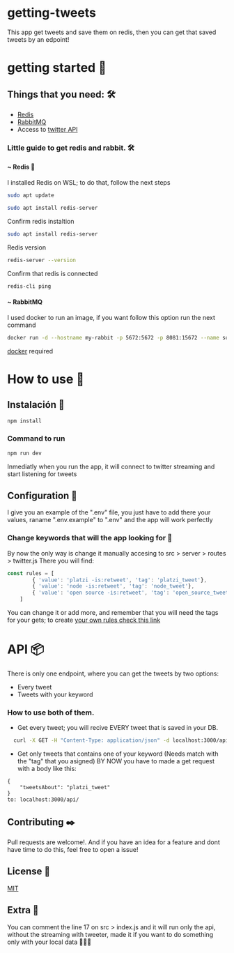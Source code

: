# getting-tweets
This app get tweets and save them on redis, then you can get that saved tweets by an edpoint!

# getting started 🚀
## Things that you need: 🛠️
 * [Redis](https://redis.io/)
 * [RabbitMQ](https://www.rabbitmq.com/)
 * Access to [twitter API](https://developer.twitter.com/en/apply/user.html)
### Little guide to get redis and rabbit. 🛠️
#### ~ Redis 📌
I installed Redis on WSL; to do that, follow the next steps


```bash 
sudo apt update
```
```bash 
sudo apt install redis-server
```
Confirm redis instaltion 
```bash
sudo apt install redis-server 
```
Redis version
```bash
redis-server --version
```
Confirm that redis is connected
```bash
redis-cli ping
```
#### ~ RabbitMQ
I used docker to run an image, if you want follow this option run the next command
```bash
docker run -d --hostname my-rabbit -p 5672:5672 -p 8081:15672 --name some-rabbit rabbitmq:3-management
```
[docker](https://www.docker.com/) required

# How to use 📝

## Instalación 🔧
```bash
npm install
```
### Command to run
```bash
npm run dev
```
Inmediatly when you run the app, it will connect to twitter streaming and start listening for tweets

## Configuration 🔧
I give you an example of the ".env" file, you just have to add there your values, raname ".env.example" to ".env" and the app will work perfectly

###   Change keywords that will the app looking for 🔗
By now the only way is change it manually accesing to src > server > routes > twitter.js 
There you will find:
```javascript
const rules = [
        { 'value': 'platzi -is:retweet', 'tag': 'platzi_tweet'},
        { 'value': 'node -is:retweet', 'tag': 'node_tweet'},
        { 'value': 'open source -is:retweet', 'tag': 'open_source_tweet'}
    ]
```
You can change it or add more, and remember that you will need the tags for your gets; to create [your own rules check this link](https://developer.twitter.com/en/docs/twitter-api/tweets/filtered-stream/integrate/build-a-rule)

# API 📦
There is only one endpoint, where you can get the tweets by two options:
  - Every tweet
  - Tweets with your keyword
  ### How to use both of them.
  - Get every tweet; you will recive EVERY tweet that is saved in your DB.
  ```bash
    curl -X GET -H "Content-Type: application/json" -d localhost:3000/api/
  ```
  - Get only tweets that contains one of your keyword (Needs match with the "tag" that you asigned) BY NOW you have to made a get request with a body like this:
  
  ```
  {
      "tweetsAbout": "platzi_tweet"
  }
  to: localhost:3000/api/
  ```


## Contributing ✒️
Pull requests are welcome!. And if you have an idea for a feature and dont have time to do this, feel free to open a issue!

## License 📄
[MIT](https://choosealicense.com/licenses/mit/)

## Extra 🌈
You can comment the line 17 on src > index.js and it will run only the api, without the streaming with tweeter, made it if you want to do something only with your local data 💜💜💜
